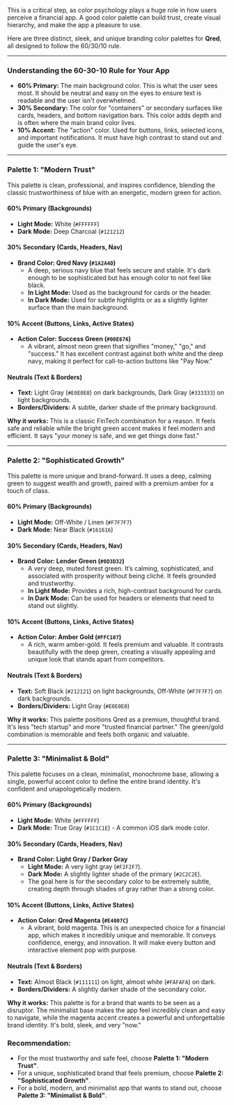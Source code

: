 This is a critical step, as color psychology plays a huge role in how users perceive a financial app. A good color palette can build trust, create visual hierarchy, and make the app a pleasure to use.

Here are three distinct, sleek, and unique branding color palettes for **Qred**, all designed to follow the 60/30/10 rule.

---

### Understanding the 60-30-10 Rule for Your App

*   **60% Primary:** The main background color. This is what the user sees most. It should be neutral and easy on the eyes to ensure text is readable and the user isn't overwhelmed.
*   **30% Secondary:** The color for "containers" or secondary surfaces like cards, headers, and bottom navigation bars. This color adds depth and is often where the main brand color lives.
*   **10% Accent:** The "action" color. Used for buttons, links, selected icons, and important notifications. It must have high contrast to stand out and guide the user's eye.

---

### Palette 1: "Modern Trust"

This palette is clean, professional, and inspires confidence, blending the classic trustworthiness of blue with an energetic, modern green for action.

#### **60% Primary (Backgrounds)**
*   **Light Mode:** White (`#FFFFFF`)
*   **Dark Mode:** Deep Charcoal (`#121212`)

#### **30% Secondary (Cards, Headers, Nav)**
*   **Brand Color: Qred Navy (`#1A2A4D`)**
    *   A deep, serious navy blue that feels secure and stable. It's dark enough to be sophisticated but has enough color to not feel like black.
    *   **In Light Mode:** Used as the background for cards or the header.
    *   **In Dark Mode:** Used for subtle highlights or as a slightly lighter surface than the main background.

#### **10% Accent (Buttons, Links, Active States)**
*   **Action Color: Success Green (`#00E676`)**
    *   A vibrant, almost neon green that signifies "money," "go," and "success." It has excellent contrast against both white and the deep navy, making it perfect for call-to-action buttons like "Pay Now."

#### **Neutrals (Text & Borders)**
*   **Text:** Light Gray (`#E0E0E0`) on dark backgrounds, Dark Gray (`#333333`) on light backgrounds.
*   **Borders/Dividers:** A subtle, darker shade of the primary background.

**Why it works:** This is a classic FinTech combination for a reason. It feels safe and reliable while the bright green accent makes it feel modern and efficient. It says "your money is safe, and we get things done fast."

---

### Palette 2: "Sophisticated Growth"

This palette is more unique and brand-forward. It uses a deep, calming green to suggest wealth and growth, paired with a premium amber for a touch of class.

#### **60% Primary (Backgrounds)**
*   **Light Mode:** Off-White / Linen (`#F7F7F7`)
*   **Dark Mode:** Near Black (`#161616`)

#### **30% Secondary (Cards, Headers, Nav)**
*   **Brand Color: Lender Green (`#0D3D32`)**
    *   A very deep, muted forest green. It’s calming, sophisticated, and associated with prosperity without being cliché. It feels grounded and trustworthy.
    *   **In Light Mode:** Provides a rich, high-contrast background for cards.
    *   **In Dark Mode:** Can be used for headers or elements that need to stand out slightly.

#### **10% Accent (Buttons, Links, Active States)**
*   **Action Color: Amber Gold (`#FFC107`)**
    *   A rich, warm amber-gold. It feels premium and valuable. It contrasts beautifully with the deep green, creating a visually appealing and unique look that stands apart from competitors.

#### **Neutrals (Text & Borders)**
*   **Text:** Soft Black (`#212121`) on light backgrounds, Off-White (`#F7F7F7`) on dark backgrounds.
*   **Borders/Dividers:** Light Gray (`#E0E0E0`)

**Why it works:** This palette positions Qred as a premium, thoughtful brand. It's less "tech startup" and more "trusted financial partner." The green/gold combination is memorable and feels both organic and valuable.

---

### Palette 3: "Minimalist & Bold"

This palette focuses on a clean, minimalist, monochrome base, allowing a single, powerful accent color to define the entire brand identity. It's confident and unapologetically modern.

#### **60% Primary (Backgrounds)**
*   **Light Mode:** White (`#FFFFFF`)
*   **Dark Mode:** True Gray (`#1C1C1E`) - A common iOS dark mode color.

#### **30% Secondary (Cards, Headers, Nav)**
*   **Brand Color: Light Gray / Darker Gray**
    *   **Light Mode:** A very light gray (`#F2F2F7`).
    *   **Dark Mode:** A slightly lighter shade of the primary (`#2C2C2E`).
    *   The goal here is for the secondary color to be extremely subtle, creating depth through shades of gray rather than a strong color.

#### **10% Accent (Buttons, Links, Active States)**
*   **Action Color: Qred Magenta (`#E4007C`)**
    *   A vibrant, bold magenta. This is an unexpected choice for a financial app, which makes it incredibly unique and memorable. It conveys confidence, energy, and innovation. It will make every button and interactive element pop with purpose.

#### **Neutrals (Text & Borders)**
*   **Text:** Almost Black (`#111111`) on light, almost white (`#FAFAFA`) on dark.
*   **Borders/Dividers:** A slightly darker shade of the secondary color.

**Why it works:** This palette is for a brand that wants to be seen as a disruptor. The minimalist base makes the app feel incredibly clean and easy to navigate, while the magenta accent creates a powerful and unforgettable brand identity. It's bold, sleek, and very "now."

### Recommendation:

*   For the most trustworthy and safe feel, choose **Palette 1: "Modern Trust"**.
*   For a unique, sophisticated brand that feels premium, choose **Palette 2: "Sophisticated Growth"**.
*   For a bold, modern, and minimalist app that wants to stand out, choose **Palette 3: "Minimalist & Bold"**.
